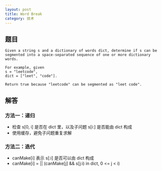 ```yaml
---
layout: post
title: Word Break
category: 技术
---
```


## 题目 

```
Given a string s and a dictionary of words dict, determine if s can be segmented into a space-separated sequence of one or more dictionary words.

For example, given
s = "leetcode",
dict = ["leet", "code"].

Return true because "leetcode" can be segmented as "leet code".
```

## 解答

### 方法一：递归

* 检查 s[0, i] 是否在 dict 里，以及子问题 s[i:] 是否能由 dict 构成
* 使用缓存，避免子问题重复求解

### 方法二：迭代

* canMake[i] 表示 s[:i] 是否可以由 dict 构成
* canMake[i] = || (canMake[j] && s[j:i) in dict, 0 <= j < i) 
